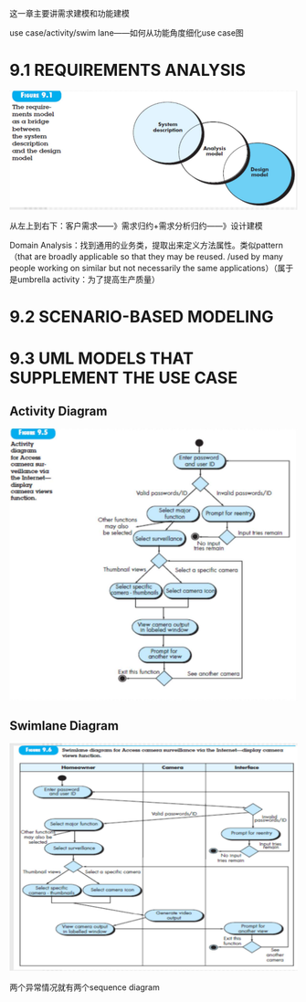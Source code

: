 这一章主要讲需求建模和功能建模

use case/activity/swim lane——如何从功能角度细化use case图

# 9.1 REQUIREMENTS ANALYSIS

![image-20211117103022992](ch9需求建模.assets/image-20211117103022992.png)

从左上到右下：客户需求——》需求归约+需求分析归约——》设计建模



Domain Analysis：找到通用的业务类，提取出来定义方法属性。类似pattern
（that are broadly applicable so that they may be reused. /used by many people working on similar but not necessarily the same applications）（属于是umbrella activity：为了提高生产质量）



# 9.2 SCENARIO-BASED MODELING







# 9.3 UML MODELS THAT SUPPLEMENT THE USE CASE

## Activity Diagram



![image-20211117110816420](ch9需求建模.assets/image-20211117110816420.png)

## Swimlane Diagram



![image-20211117110827596](ch9需求建模.assets/image-20211117110827596.png)



两个异常情况就有两个sequence diagram





















 
